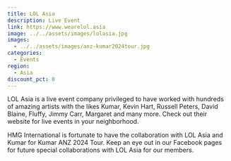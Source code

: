 ```yaml
---
title: LOL Asia
description: Live Event
link: https://www.wearelol.asia
image: ../../assets/images/lolasia.jpg
images:
  - ../../assets/images/anz-kumar2024tour.jpg
categories:
  - Events
region:
  - Asia
discount_pct: 0
---
```

LOL Asia is a live event company privileged to have worked with hundreds of amazing artists with the likes Kumar, Kevin Hart, Russell Peters, David Blaine, Fluffy, Jimmy Carr, Margaret and many more. Check out their website for live events in your neighborhood.

HMG International is fortunate to have the collaboration with LOL Asia and Kumar for Kumar ANZ 2024 Tour. Keep an eye out in our Facebook pages for future special collaborations with LOL Asia for our members.

